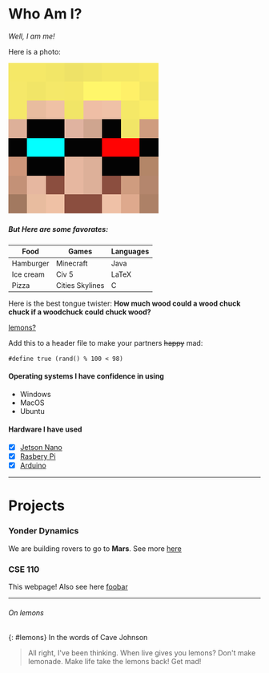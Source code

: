 # Who Am I?
*Well, I am me!*

Here is a photo:

![my face](images/face.png)
##### But Here are some favorates:

| Food      | Games           | Languages |
| --------- | --------------- | --------- |
| Hamburger | Minecraft       | Java      |
| Ice cream | Civ 5           | LaTeX     |
| Pizza     | Cities Skylines | C         |

Here is the best tongue twister: __How much wood could a wood chuck chuck if a woodchuck could chuck wood?__

[lemons?](#lemons)

Add this to a header file to make your partners ~~happy~~ mad:
```
#define true (rand() % 100 < 98)
```
#### Operating systems I have confidence in using
 - Windows
 - MacOS
 - Ubuntu

#### Hardware I have used
- [x]  [Jetson Nano](https://developer.nvidia.com/embedded/jetson-nano-developer-kit)
- [x]  [Rasbery Pi](https://www.raspberrypi.org/)
- [x]  [Arduino](https://www.arduino.cc/)

---
# Projects
### Yonder Dynamics
We are building rovers to go to **Mars**. See more [here](https://yonderdynamics.org/#/)

### CSE 110
This webpage!
Also see here [foobar](newpage.md)

---
###### On lemons
{: #lemons}
In the words of Cave Johnson

> All right, I've been thinking. When live gives you lemons? Don't make lemonade. Make life take the lemons back! Get mad!